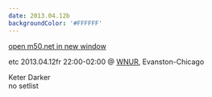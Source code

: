 ```yaml
---
date: 2013.04.12b
backgroundColor: '#FFFFFF'
---
```


[open m50.net in new window  
](http://m50.net/)  

etc 2013.04.12fr 22:00-02:00 @ [WNUR](http://www.wnur.org/), Evanston-Chicago  

Keter Darker  
no setlist